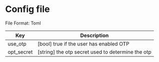# Config file
File Format: Toml

|Key            |Description         |
|---------------|--------------------|
|use_otp        | [bool] true if the user has enabled OTP|
|opt_secret     | [string] the otp secret used to determine the otp|
